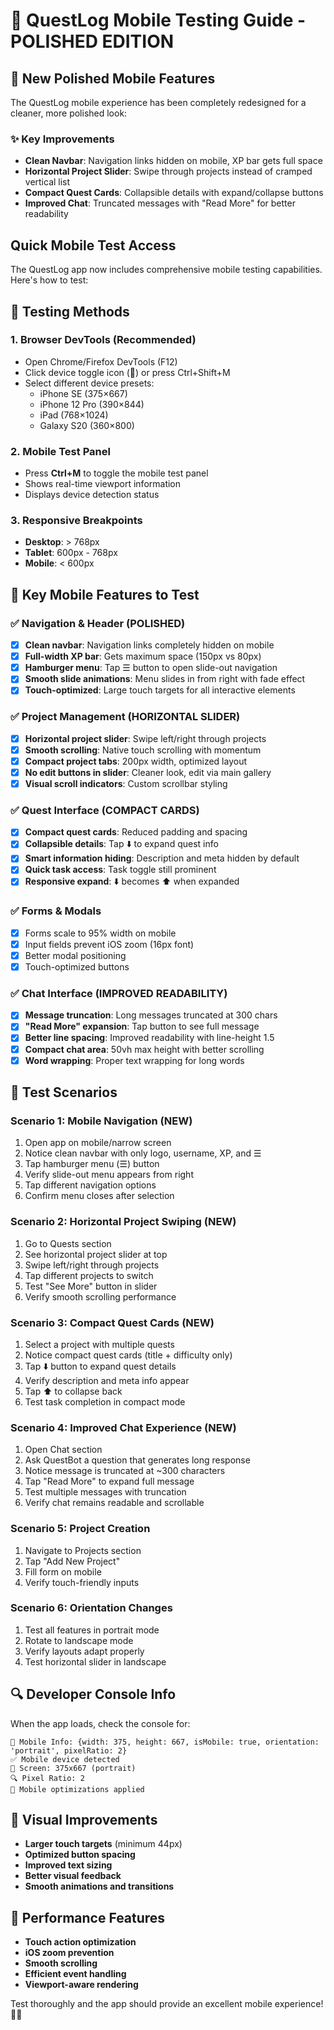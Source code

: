 # 📱 QuestLog Mobile Testing Guide - POLISHED EDITION

## 🎯 New Polished Mobile Features

The QuestLog mobile experience has been completely redesigned for a cleaner, more polished look:

### ✨ **Key Improvements**
- **Clean Navbar**: Navigation links hidden on mobile, XP bar gets full space
- **Horizontal Project Slider**: Swipe through projects instead of cramped vertical list
- **Compact Quest Cards**: Collapsible details with expand/collapse buttons
- **Improved Chat**: Truncated messages with "Read More" for better readability

## Quick Mobile Test Access

The QuestLog app now includes comprehensive mobile testing capabilities. Here's how to test:

## 🔧 Testing Methods

### 1. **Browser DevTools (Recommended)**
- Open Chrome/Firefox DevTools (F12)
- Click device toggle icon (📱) or press Ctrl+Shift+M
- Select different device presets:
  - iPhone SE (375×667)
  - iPhone 12 Pro (390×844)
  - iPad (768×1024)
  - Galaxy S20 (360×800)

### 2. **Mobile Test Panel**
- Press **Ctrl+M** to toggle the mobile test panel
- Shows real-time viewport information
- Displays device detection status

### 3. **Responsive Breakpoints**
- **Desktop**: > 768px
- **Tablet**: 600px - 768px  
- **Mobile**: < 600px

## 🎯 Key Mobile Features to Test

### ✅ **Navigation & Header (POLISHED)**
- [x] **Clean navbar**: Navigation links completely hidden on mobile
- [x] **Full-width XP bar**: Gets maximum space (150px vs 80px)
- [x] **Hamburger menu**: Tap ☰ button to open slide-out navigation
- [x] **Smooth slide animations**: Menu slides in from right with fade effect
- [x] **Touch-optimized**: Large touch targets for all interactive elements

### ✅ **Project Management (HORIZONTAL SLIDER)**
- [x] **Horizontal project slider**: Swipe left/right through projects
- [x] **Smooth scrolling**: Native touch scrolling with momentum
- [x] **Compact project tabs**: 200px width, optimized layout
- [x] **No edit buttons in slider**: Cleaner look, edit via main gallery
- [x] **Visual scroll indicators**: Custom scrollbar styling

### ✅ **Quest Interface (COMPACT CARDS)**
- [x] **Compact quest cards**: Reduced padding and spacing
- [x] **Collapsible details**: Tap ⬇️ to expand quest info
- [x] **Smart information hiding**: Description and meta hidden by default
- [x] **Quick task access**: Task toggle still prominent
- [x] **Responsive expand**: ⬇️ becomes ⬆️ when expanded

### ✅ **Forms & Modals**
- [x] Forms scale to 95% width on mobile
- [x] Input fields prevent iOS zoom (16px font)
- [x] Better modal positioning
- [x] Touch-optimized buttons

### ✅ **Chat Interface (IMPROVED READABILITY)**
- [x] **Message truncation**: Long messages truncated at 300 chars
- [x] **"Read More" expansion**: Tap button to see full message
- [x] **Better line spacing**: Improved readability with line-height 1.5
- [x] **Compact chat area**: 50vh max height with better scrolling
- [x] **Word wrapping**: Proper text wrapping for long words

## 🧪 Test Scenarios

### Scenario 1: **Mobile Navigation (NEW)**
1. Open app on mobile/narrow screen
2. Notice clean navbar with only logo, username, XP, and ☰
3. Tap hamburger menu (☰) button
4. Verify slide-out menu appears from right
5. Tap different navigation options
6. Confirm menu closes after selection

### Scenario 2: **Horizontal Project Swiping (NEW)**
1. Go to Quests section
2. See horizontal project slider at top
3. Swipe left/right through projects
4. Tap different projects to switch
5. Test "See More" button in slider
6. Verify smooth scrolling performance

### Scenario 3: **Compact Quest Cards (NEW)**
1. Select a project with multiple quests
2. Notice compact quest cards (title + difficulty only)
3. Tap ⬇️ button to expand quest details
4. Verify description and meta info appear
5. Tap ⬆️ to collapse back
6. Test task completion in compact mode

### Scenario 4: **Improved Chat Experience (NEW)**
1. Open Chat section
2. Ask QuestBot a question that generates long response
3. Notice message is truncated at ~300 characters
4. Tap "Read More" to expand full message
5. Test multiple messages with truncation
6. Verify chat remains readable and scrollable

### Scenario 5: **Project Creation**
1. Navigate to Projects section
2. Tap "Add New Project"
3. Fill form on mobile
4. Verify touch-friendly inputs

### Scenario 6: **Orientation Changes**
1. Test all features in portrait mode
2. Rotate to landscape mode
3. Verify layouts adapt properly
4. Test horizontal slider in landscape

## 🔍 Developer Console Info

When the app loads, check the console for:
```
📱 Mobile Info: {width: 375, height: 667, isMobile: true, orientation: 'portrait', pixelRatio: 2}
✅ Mobile device detected
📐 Screen: 375x667 (portrait)
🔍 Pixel Ratio: 2
📱 Mobile optimizations applied
```

## 🎨 Visual Improvements

- **Larger touch targets** (minimum 44px)
- **Optimized button spacing**
- **Improved text sizing**
- **Better visual feedback**
- **Smooth animations and transitions**

## 🚀 Performance Features

- **Touch action optimization**
- **iOS zoom prevention** 
- **Smooth scrolling**
- **Efficient event handling**
- **Viewport-aware rendering**

Test thoroughly and the app should provide an excellent mobile experience! 📱✨
